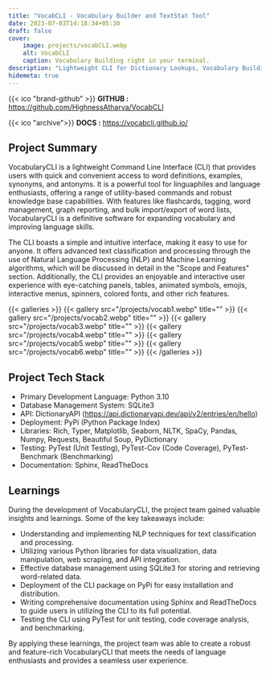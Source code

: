 ```yaml
---
title: "VocabCLI - Vocabulary Builder and TextStat Tool"
date: 2023-07-03T14:18:34+05:30
draft: false
cover: 
    image: projects/vocabCLI.webp
    alt: VocabCLI
    caption: Vocabulary Building right in your terminal.
description: "Lightweight CLI for Dictionary Lookups, Vocabulary Building, Quote Saving with Rich Markup, Graph Reporting and Flashcard Exports"
hidemeta: true
---
```


{{< ico "brand-github" >}} **GITHUB :** <https://github.com/HighnessAtharva/VocabCLI>

{{< ico "archive">}} **DOCS :** <https://vocabcli.github.io/>

## Project Summary

VocabularyCLI is a lightweight Command Line Interface (CLI) that provides users with quick and convenient access to word definitions, examples, synonyms, and antonyms. It is a powerful tool for linguaphiles and language enthusiasts, offering a range of utility-based commands and robust knowledge base capabilities. With features like flashcards, tagging, word management, graph reporting, and bulk import/export of word lists, VocabularyCLI is a definitive software for expanding vocabulary and improving language skills.

The CLI boasts a simple and intuitive interface, making it easy to use for anyone. It offers advanced text classification and processing through the use of Natural Language Processing (NLP) and Machine Learning algorithms, which will be discussed in detail in the "Scope and Features" section. Additionally, the CLI provides an enjoyable and interactive user experience with eye-catching panels, tables, animated symbols, emojis, interactive menus, spinners, colored fonts, and other rich features.

{{< galleries >}}
{{< gallery src="/projects/vocab1.webp" title="" >}}
{{< gallery src="/projects/vocab2.webp" title="" >}}
{{< gallery src="/projects/vocab3.webp" title="" >}}
{{< gallery src="/projects/vocab4.webp" title="" >}}
{{< gallery src="/projects/vocab5.webp" title="" >}}
{{< gallery src="/projects/vocab6.webp" title="" >}}
{{< /galleries >}}

## Project Tech Stack

- Primary Development Language: Python 3.10
- Database Management System: SQLite3
- API: DictionaryAPI (<https://api.dictionaryapi.dev/api/v2/entries/en/hello>)
- Deployment: PyPi (Python Package Index)
- Libraries: Rich, Typer, Matplotlib, Seaborn, NLTK, SpaCy, Pandas, Numpy, Requests, Beautiful Soup, PyDictionary
- Testing: PyTest (Unit Testing), PyTest-Cov (Code Coverage), PyTest-Benchmark (Benchmarking)
- Documentation: Sphinx, ReadTheDocs

## Learnings

During the development of VocabularyCLI, the project team gained valuable insights and learnings. Some of the key takeaways include:

- Understanding and implementing NLP techniques for text classification and processing.
- Utilizing various Python libraries for data visualization, data manipulation, web scraping, and API integration.
- Effective database management using SQLite3 for storing and retrieving word-related data.
- Deployment of the CLI package on PyPi for easy installation and distribution.
- Writing comprehensive documentation using Sphinx and ReadTheDocs to guide users in utilizing the CLI to its full potential.
- Testing the CLI using PyTest for unit testing, code coverage analysis, and benchmarking.

By applying these learnings, the project team was able to create a robust and feature-rich VocabularyCLI that meets the needs of language enthusiasts and provides a seamless user experience.

